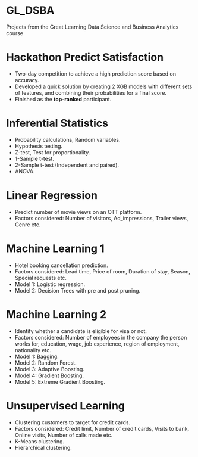 # GL_DSBA
Projects from the Great Learning Data Science and Business Analytics course

# Hackathon Predict Satisfaction
* Two-day competition to achieve a high prediction score based on accuracy.
* Developed a quick solution by creating 2 XGB models with different sets of features, and combining their probabilities for a final score.
* Finished as the **top-ranked** participant.

# Inferential Statistics
* Probability calculations, Random variables.
* Hypothesis testing.
* Z-test, Test for proportionality.
* 1-Sample t-test.
* 2-Sample t-test (Independent and paired).
* ANOVA.

# Linear Regression
* Predict number of movie views on an OTT platform.
* Factors considered: Number of visitors, Ad_impressions, Trailer views, Genre etc.
  
# Machine Learning 1
* Hotel booking cancellation prediction.
* Factors considered: Lead time, Price of room, Duration of stay, Season, Special requests etc. 
* Model 1: Logistic regression.
* Model 2: Decision Trees with pre and post pruning.

# Machine Learning 2
* Identify whether a candidate is eligible for visa or not.
* Factors considered: Number of employees in the company the person works for, education, wage, job experience, region of employment, nationality etc.
* Model 1: Bagging.
* Model 2: Random Forest.
* Model 3: Adaptive Boosting.
* Model 4: Gradient Boosting.
* Model 5: Extreme Gradient Boosting.

# Unsupervised Learning
* Clustering customers to target for credit cards.
* Factors considered: Credit limit, Number of credit cards, Visits to bank, Online visits, Number of calls made etc.
* K-Means clustering.
* Hierarchical clustering.
